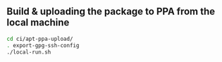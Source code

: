 ## Build & uploading the package to PPA from the local machine

```bash
cd ci/apt-ppa-upload/
. export-gpg-ssh-config
./local-run.sh
```
